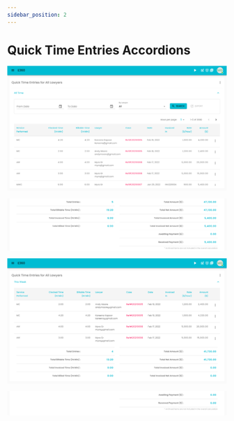 ```yaml
---
sidebar_position: 2
---
```


# Quick Time Entries Accordions

![Alt text](/img/time/time_all_time_part1.png?raw=true "Time Entry")

![Alt text](/img/time/time_all_time_part2.png?raw=true "Time Entry")

![Alt text](/img/time/time_this_week_part1.png?raw=true "Time Entry")

![Alt text](/img/time/time_this_week_part2.png?raw=true "Time Entry")

